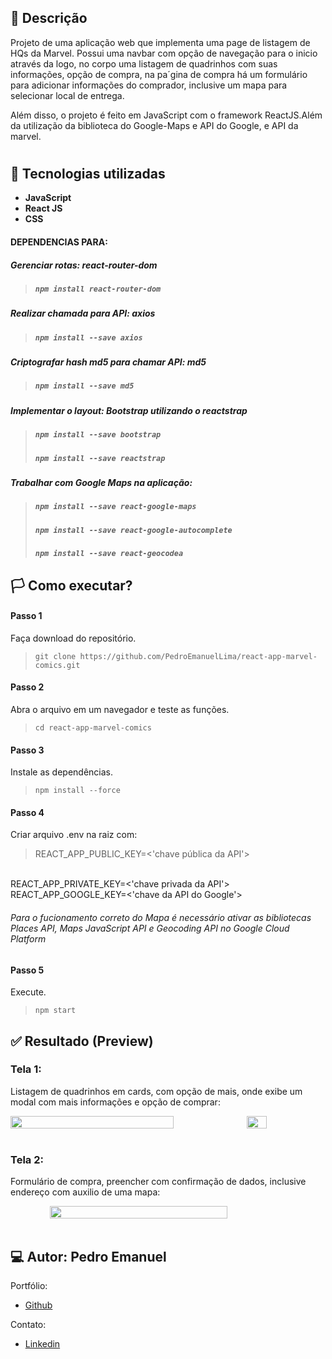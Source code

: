 ## 🧾 Descrição

Projeto de uma aplicação web que implementa uma page de listagem de HQs da Marvel. Possui uma navbar com opção de navegação para o inicio através da logo, no corpo uma listagem de quadrinhos com suas informações, opção de compra, na pa´gina de compra há um formulário para adicionar informações do comprador, inclusive um mapa para selecionar local de entrega.

Além disso, o projeto é feito em JavaScript com o framework ReactJS.Além da utilização da biblioteca do Google-Maps e API do Google, e API da marvel.

<h1>

## 🔌 Tecnologias utilizadas

- **JavaScript**
- **React JS**
- **CSS**

#### DEPENDENCIAS PARA:
##### Gerenciar rotas: react-router-dom
>##### `npm install react-router-dom`
##### Realizar chamada para API: axios
>##### `npm install --save axios`
##### Criptografar hash md5 para chamar API: md5
>##### `npm install --save md5`
##### Implementar o layout: Bootstrap utilizando o reactstrap 
>##### `npm install --save bootstrap`
>##### `npm install --save reactstrap`
##### Trabalhar com Google Maps na aplicação:
> ##### `npm install --save react-google-maps`
> ##### `npm install --save react-google-autocomplete`
> ##### `npm install --save react-geocodea`

## 🏳️ Como executar?

#### **Passo 1**
Faça download do repositório.
<br/>
>``git clone https://github.com/PedroEmanuelLima/react-app-marvel-comics.git``

#### **Passo 2**
Abra o arquivo em um navegador e teste as funções.
<br/>
>``cd react-app-marvel-comics``

#### **Passo 3**
Instale as dependências.
<br/>
>``npm install --force``

#### **Passo 4**
Criar arquivo .env na raiz com:
> REACT_APP_PUBLIC_KEY=<'chave pública da API'>
<br/>
REACT_APP_PRIVATE_KEY=<'chave privada da API'>
<br />
REACT_APP_GOOGLE_KEY=<'chave da API do Google'>

###### _Para o fucionamento correto do Mapa é necessário ativar as bibliotecas Places API, Maps JavaScript API e Geocoding API no Google Cloud Platform_
#### **Passo 5**
Execute.
<br>
>``npm start``

## ✅ Resultado (Preview)

### Tela 1:
Listagem de quadrinhos em cards, com opção de mais, onde exibe um modal com mais informações e opção de comprar:
<div style="display:flex; justify-content: space-between; width: 100%;">
    <img style="width: 72%;" src="Gifs/mc1.gif">
    <img style="width: 25%;" src="Gifs/marvel-c.gif">
</div>
<br>

### Tela 2:
Formulário de compra, preencher com confirmação de dados, inclusive endereço com auxilio de uma mapa:
<div style="display:flex; justify-content: center;">
    <img style="width: 75%;" src="Gifs/mc2.gif">
</div>
<br>

## 💻 Autor: Pedro Emanuel

Portfólio:
- [Github](https://github.com/PedroEmanuelLima)

Contato:
- [Linkedin](https://www.linkedin.com/in/pedro-almeida-b39a9019b/)

